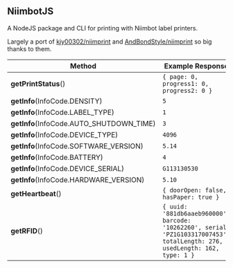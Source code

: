 ## NiimbotJS

A NodeJS package and CLI for printing with Niimbot label printers.

Largely a port of [kjy00302/niimprint](https://github.com/kjy00302/niimprint) and [AndBondStyle/niimprint](https://github.com/AndBondStyle/niimprint) so big thanks to them.

| Method  | Example Response |
| ------------- | ------------- |
| **getPrintStatus**()  | `{ page: 0, progress1: 0, progress2: 0 }`  |
| **getInfo**(InfoCode.DENSITY)  | `5`  |
| **getInfo**(InfoCode.LABEL_TYPE)  | `1`  |
| **getInfo**(InfoCode.AUTO_SHUTDOWN_TIME)  | `3`  |
| **getInfo**(InfoCode.DEVICE_TYPE)  | `4096`  |
| **getInfo**(InfoCode.SOFTWARE_VERSION)  | `5.14`  |
| **getInfo**(InfoCode.BATTERY)  | `4`  |
| **getInfo**(InfoCode.DEVICE_SERIAL)  | `G113130530`  |
| **getInfo**(InfoCode.HARDWARE_VERSION)  | `5.10`  |
| **getHeartbeat**()  | `{ doorOpen: false, hasPaper: true }`  |
| **getRFID**()  | `{ uuid: '881db6aaeb960000', barcode: '10262260', serial: 'PZ1G103317007453', totalLength: 276, usedLength: 162, type: 1 }`  |

